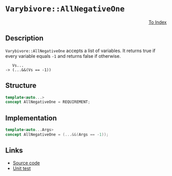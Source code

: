<!-- Copyright 2024 Feng Mofan
SPDX-License-Identifier: Apache-2.0 -->

# `Varybivore::AllNegativeOne`

<p style='text-align: right;'><a href="../../concepts.md#varybivore-all-negative-one">To Index</a></p>

## Description

`Varybivore::AllNegativeOne` accepts a list of variables.
It returns true if every variable equals `-1` and returns false if otherwise.

<pre><code>   Vs...
-> (...&&(Vs == -1))</code></pre>

## Structure

```C++
template<auto...>
concept AllNegativeOne = REQUIREMENT;
```

## Implementation

```C++
template<auto...Args>
concept AllNegativeOne = (...&&(Args == -1));
```

## Links

- [Source code](../../../../conceptrodon/varybivore/concepts/all_negative_one.hpp)
- [Unit test](../../../../tests/unit/concepts/varybivore/all_negative_one.test.hpp)
